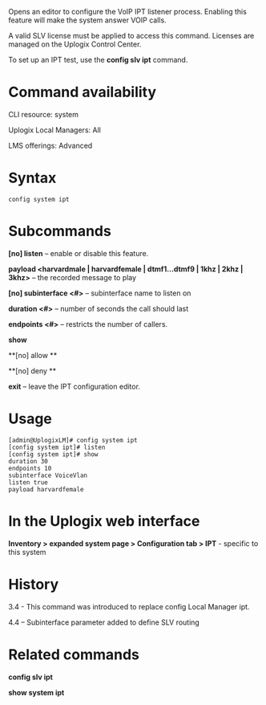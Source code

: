 <!-- 5.4 -->

Opens an editor to configure the VoIP IPT listener process. Enabling this feature will make the system answer VOIP calls.

A valid SLV license must be applied to access this command. Licenses are managed on the Uplogix Control Center. 

To set up an IPT test, use the **config slv ipt** command.

# Command availability 

CLI resource: system

Uplogix Local Managers: All

LMS offerings: Advanced

# Syntax 

```
config system ipt
```

# Subcommands 

**[no] listen** – enable or disable this feature. 

**payload &lt;harvardmale | harvardfemale | dtmf1…dtmf9 | 1khz | 2khz | 3khz&gt;** – the recorded message to play

**[no] subinterface <#>** – subinterface name to listen on 

**duration <#>** – number of seconds the call should last 

**endpoints <#>** – restricts the number of callers.

**show** 

**[no] allow **

**[no] deny **

**exit** – leave the IPT configuration editor.

# Usage 

```
[admin@UplogixLM]# config system ipt
[config system ipt]# listen
[config system ipt]# show
duration 30
endpoints 10
subinterface VoiceVlan
listen true
payload harvardfemale
```

# In the Uplogix web interface

**Inventory > expanded system page > Configuration tab > IPT** - specific to this system

# History 

3.4 - This command was introduced to replace config Local Manager ipt.

4.4 – Subinterface parameter added to define SLV routing

# Related commands 

**config slv ipt**

**show system ipt**
